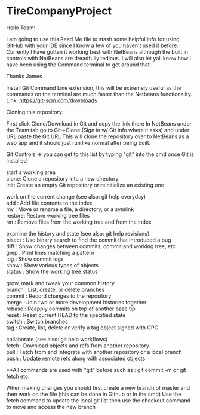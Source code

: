 # TireCompanyProject

Hello Team!

I am going to use this Read Me file to stash some helpful info for using GitHub with your IDE since I know a few of you haven't used it before. Currently I have gotten it working best with NetBeans although the built in controls with NetBeans are dreadfully tedious. I will also let yall know how I have been using the Command terminal to get around that. 

Thanks James

Install Git Command Line extension, this will be extremely useful as the commands on the terminal are much faster than the Netbeans functionality. Link: https://git-scm.com/downloads 

Cloning this repository:

First click Clone/Download in Git and copy the link there
In NetBeans under the Team tab go to Git->Clone (Sign in w/ Git info where it asks) and under URL paste the Git URL
This will clone the repository over to NetBeans as a web app and it should just run like normal after being built.

Git Controls -> you can get to this list by typing "git" into the cmd once Git is installed

start a working area<br />
   clone: Clone a repository into a new directory<br />
   init:      Create an empty Git repository or reinitialize an existing one<br />

work on the current change (see also: git help everyday)<br />
   add :      Add file contents to the index<br />
   mv    :    Move or rename a file, a directory, or a symlink<br />
   restore:   Restore working tree files<br />
   rm      :  Remove files from the working tree and from the index<br />

examine the history and state (see also: git help revisions)<br />
   bisect   : Use binary search to find the commit that introduced a bug<br />
   diff     : Show changes between commits, commit and working tree, etc<br />
   grep     : Print lines matching a pattern<br />
   log      : Show commit logs<br />
   show     : Show various types of objects<br />
   status   : Show the working tree status<br />

grow, mark and tweak your common history<br />
   branch   : List, create, or delete branches<br />
   commit   : Record changes to the repository<br />
   merge    : Join two or more development histories together<br />
   rebase   : Reapply commits on top of another base tip<br />
   reset    : Reset current HEAD to the specified state<br />
   switch   : Switch branches<br />
   tag      : Create, list, delete or verify a tag object signed with GPG<br />

collaborate (see also: git help workflows)<br />
   fetch    : Download objects and refs from another repository<br />
   pull     : Fetch from and integrate with another repository or a local branch<br />
   push     : Update remote refs along with associated objects<br />
   
   **All commands are used with "git" before such as : git commit -m or git fetch etc.<br />
   
When making changes you should first create a new branch of master and then work on the file (this can be done in Github or in the cmd)
Use the fetch command to update the local git list then use the checkout command to move and access the new branch
